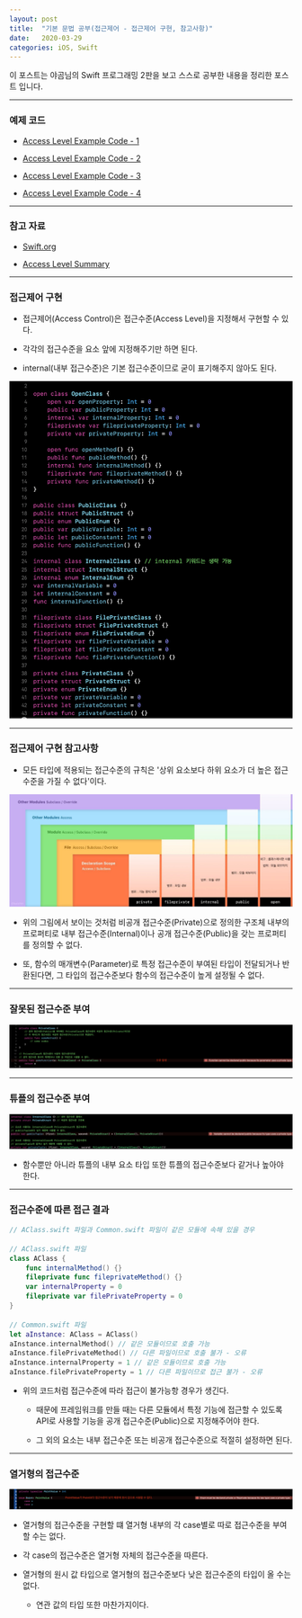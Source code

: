 ```yaml
---
layout: post
title:  "기본 문법 공부(접근제어 - 접근제어 구현, 참고사항)"
date:   2020-03-29
categories: iOS, Swift
---
```


이 포스트는 야곰님의 Swift 프로그래밍 2판을 보고 스스로 공부한 내용을 정리한 포스트 입니다.

- - -

### 예제 코드

- [Access Level Example Code - 1](https://github.com/VincentGeranium/Swift-Study/tree/master/2020-03-29-AccessControlExample.playground)

- [Access Level Example Code - 2](https://github.com/VincentGeranium/Swift-Study/tree/master/2020-03-29-AccessControlExample-2.playground)

- [Access Level Example Code - 3](https://github.com/VincentGeranium/Swift-Study/tree/master/2020-03-29-AccessControlExample-3.playground)

- [Access Level Example Code - 4](https://github.com/VincentGeranium/Swift-Study/tree/master/2020-03-29-AccessControlExample-4.playground)

- - -

### 참고 자료

- [Swift.org](https://docs.swift.org/swift-book/LanguageGuide/AccessControl.html)

- [Access Level Summary](https://vincentgeranium.github.io/ios,/swift/2020/03/28/basicSyntax-2.html)

- - -

### 접근제어 구현

- 접근제어(Access Control)은 접근수준(Access Level)을 지정해서 구현할 수 있다.

- 각각의 접근수준을 요소 앞에 지정해주기만 하면 된다.

- internal(내부 접근수준)은 기본 접근수준이므로 굳이 표기해주지 않아도 된다.

![AccessControlExampleImage-1](https://github.com/VincentGeranium/VincentGeranium.github.io/blob/master/assets/img/AccessControlExampleImage-1.png?raw=true)

- - -

### 접근제어 구현 참고사항

- 모든 타입에 적용되는 접근수준의 규칙은 '상위 요소보다 하위 요소가 더 높은 접근수준을 가질 수 없다'이다.

![SwiftAccessControlImage](https://github.com/VincentGeranium/VincentGeranium.github.io/blob/master/assets/img/SwiftAccessControl.png?raw=true)

- 위의 그림에서 보이는 것처럼 비공개 접근수준(Private)으로 정의한 구조체 내부의 프로퍼티로 내부 접근수준(Internal)이나 공개 접근수준(Public)을 갖는 프로퍼티를 정의할 수 없다.

- 또, 함수의 매개변수(Parameter)로 특정 접근수준이 부여된 타입이 전달되거나 반환된다면, 그 타입의 접근수준보다 함수의 접근수준이 높게 설정될 수 없다.

- - -

### 잘못된 접근수준 부여

![CannotBeDeclaredAccessLevelImage-1](https://github.com/VincentGeranium/VincentGeranium.github.io/blob/master/assets/img/CannotBeDeclaredAccessLevelImage-1.png?raw=true)

- - -

### 튜플의 접근수준 부여

![CannotBeDeclaredAccessLevelImage-2](https://github.com/VincentGeranium/VincentGeranium.github.io/blob/master/assets/img/CannotBeDeclaredAccessLevelImage-2.png?raw=true)

- 함수뿐만 아니라 튜플의 내부 요소 타입 또한 튜플의 접근수준보다 같거나 높아야 한다.

- - -

### 접근수준에 따른 접근 결과

```swift
// AClass.swift 파일과 Common.swift 파일이 같은 모듈에 속해 있을 경우

// AClass.swift 파일
class AClass {
    func internalMethod() {}
    fileprivate func fileprivateMethod() {}
    var internalProperty = 0
    fileprivate var filePrivateProperty = 0
}

// Common.swift 파일
let aInstance: AClass = AClass()
aInstance.internalMethod() // 같은 모듈이므로 호출 가능
aInstance.filePrivateMethod() // 다른 파일이므로 호출 불가 - 오류
aInstance.internalProperty = 1 // 같은 모듈이므로 호출 가능
aInstance.filePrivateProperty = 1 // 다른 파일이므로 접근 불가 - 오류
```

- 위의 코드처럼 접근수준에 따라 접근이 불가능항 경우가 생긴다.

    - 때문에 프레임워크를 만들 때는 다른 모듈에서 특정 기능에 접근할 수 있도록 API로 사용할 기능을 공개 접근수준(Public)으로 지정해주어야 한다.
    
    - 그 외의 요소는 내부 접근수준 또는 비공개 접근수준으로 적절히 설정하면 된다.
    
- - -

### 열거형의 접근수준

![CannotBeDeclaredAccessLevelImage-3](https://github.com/VincentGeranium/VincentGeranium.github.io/blob/master/assets/img/CannotBeDeclaredAccessLevelImage-3.png?raw=true)

- 열거형의 접근수준을 구현할 떄 열거형 내부의 각 case별로 따로 접근수준을 부여할 수는 없다.

- 각 case의 접근수준은 열거형 자체의 접근수준을 따른다.

- 열거형의 원시 값 타입으로 열거형의 접근수준보다 낮은 접근수준의 타입이 올 수는 없다.

    - 연관 값의 타입 또한 마찬가지이다.



